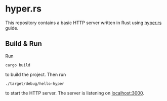 # hyper.rs
This repository contains a basic HTTP server written in Rust
using [hyper.rs](https://hyper.rs/) guide.

## Build & Run
Run 

    cargo build

to build the project. Then run

    ./target/debug/hello-hyper

to start the HTTP server. The server is listening on 
[localhost:3000](http://localhost:3000).

